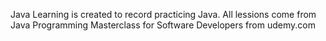 Java Learning is created to record practicing Java.
All lessions come from Java Programming Masterclass for Software Developers from udemy.com